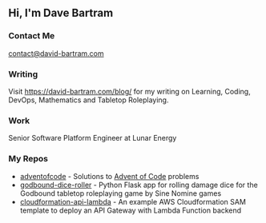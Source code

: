 ## Hi, I'm Dave Bartram

### Contact Me
contact@david-bartram.com

### Writing
Visit https://david-bartram.com/blog/ for my writing on Learning, Coding, DevOps, Mathematics and Tabletop Roleplaying.

### Work
Senior Software Platform Engineer at Lunar Energy

### My Repos

* [adventofcode](https://github.com/davidbartram/adventofcode) - Solutions to [Advent of Code](https://adventofcode.com/) problems
* [godbound-dice-roller](https://github.com/DavidBartram/godbound-dice-roller) - Python Flask app for rolling damage dice for the Godbound tabletop roleplaying game by Sine Nomine games
* [cloudformation-api-lambda](https://github.com/DavidBartram/cloudformation-api-lambda) - An example AWS Cloudformation SAM template to deploy an API Gateway with Lambda Function backend


